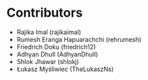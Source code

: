 # Contributors
- Rajika Imal (rajikaimal)
- Rumesh Eranga Hapuarachchi (rehrumesh)
- Friedrich Doku (friedrich12)
- Adhyan Dhull (AdhyanDhull)
- Shlok Jhawar (shlokj)
- Łukasz Myśliwiec (TheLukaszNs)
